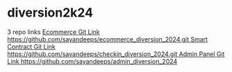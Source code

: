 # diversion2k24
3 repo links 
[Ecommerce Git Link https://github.com/sayandeeps/ecommerce_diversion_2024.git ](https://github.com/sayandeeps/ecommerce_diversion_2024.git)
[Smart Contract Git Link https://github.com/sayandeeps/checkin_diversion_2024.git ](https://github.com/sayandeeps/checkin_diversion_2024.git)
[Admin Panel Git Link https://github.com/sayandeeps/admin_diversion_2024 ](https://github.com/sayandeeps/admin_diversion_2024)
